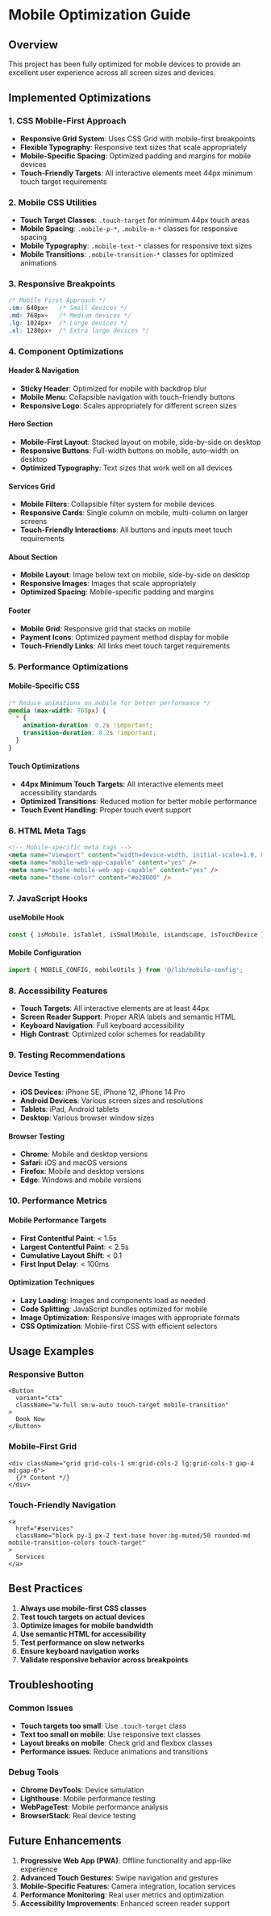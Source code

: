 # Mobile Optimization Guide

## Overview
This project has been fully optimized for mobile devices to provide an excellent user experience across all screen sizes and devices.

## Implemented Optimizations

### 1. CSS Mobile-First Approach
- **Responsive Grid System**: Uses CSS Grid with mobile-first breakpoints
- **Flexible Typography**: Responsive text sizes that scale appropriately
- **Mobile-Specific Spacing**: Optimized padding and margins for mobile devices
- **Touch-Friendly Targets**: All interactive elements meet 44px minimum touch target requirements

### 2. Mobile CSS Utilities
- **Touch Target Classes**: `.touch-target` for minimum 44px touch areas
- **Mobile Spacing**: `.mobile-p-*`, `.mobile-m-*` classes for responsive spacing
- **Mobile Typography**: `.mobile-text-*` classes for responsive text sizes
- **Mobile Transitions**: `.mobile-transition-*` classes for optimized animations

### 3. Responsive Breakpoints
```css
/* Mobile First Approach */
.sm: 640px+   /* Small devices */
.md: 768px+   /* Medium devices */
.lg: 1024px+  /* Large devices */
.xl: 1280px+  /* Extra large devices */
```

### 4. Component Optimizations

#### Header & Navigation
- **Sticky Header**: Optimized for mobile with backdrop blur
- **Mobile Menu**: Collapsible navigation with touch-friendly buttons
- **Responsive Logo**: Scales appropriately for different screen sizes

#### Hero Section
- **Mobile-First Layout**: Stacked layout on mobile, side-by-side on desktop
- **Responsive Buttons**: Full-width buttons on mobile, auto-width on desktop
- **Optimized Typography**: Text sizes that work well on all devices

#### Services Grid
- **Mobile Filters**: Collapsible filter system for mobile devices
- **Responsive Cards**: Single column on mobile, multi-column on larger screens
- **Touch-Friendly Interactions**: All buttons and inputs meet touch requirements

#### About Section
- **Mobile Layout**: Image below text on mobile, side-by-side on desktop
- **Responsive Images**: Images that scale appropriately
- **Optimized Spacing**: Mobile-specific padding and margins

#### Footer
- **Mobile Grid**: Responsive grid that stacks on mobile
- **Payment Icons**: Optimized payment method display for mobile
- **Touch-Friendly Links**: All links meet touch target requirements

### 5. Performance Optimizations

#### Mobile-Specific CSS
```css
/* Reduce animations on mobile for better performance */
@media (max-width: 768px) {
  * {
    animation-duration: 0.2s !important;
    transition-duration: 0.2s !important;
  }
}
```

#### Touch Optimizations
- **44px Minimum Touch Targets**: All interactive elements meet accessibility standards
- **Optimized Transitions**: Reduced motion for better mobile performance
- **Touch Event Handling**: Proper touch event support

### 6. HTML Meta Tags
```html
<!-- Mobile-specific meta tags -->
<meta name="viewport" content="width=device-width, initial-scale=1.0, maximum-scale=5.0, user-scalable=yes" />
<meta name="mobile-web-app-capable" content="yes" />
<meta name="apple-mobile-web-app-capable" content="yes" />
<meta name="theme-color" content="#e28000" />
```

### 7. JavaScript Hooks

#### useMobile Hook
```typescript
const { isMobile, isTablet, isSmallMobile, isLandscape, isTouchDevice } = useMobile();
```

#### Mobile Configuration
```typescript
import { MOBILE_CONFIG, mobileUtils } from '@/lib/mobile-config';
```

### 8. Accessibility Features
- **Touch Targets**: All interactive elements are at least 44px
- **Screen Reader Support**: Proper ARIA labels and semantic HTML
- **Keyboard Navigation**: Full keyboard accessibility
- **High Contrast**: Optimized color schemes for readability

### 9. Testing Recommendations

#### Device Testing
- **iOS Devices**: iPhone SE, iPhone 12, iPhone 14 Pro
- **Android Devices**: Various screen sizes and resolutions
- **Tablets**: iPad, Android tablets
- **Desktop**: Various browser window sizes

#### Browser Testing
- **Chrome**: Mobile and desktop versions
- **Safari**: iOS and macOS versions
- **Firefox**: Mobile and desktop versions
- **Edge**: Windows and mobile versions

### 10. Performance Metrics

#### Mobile Performance Targets
- **First Contentful Paint**: < 1.5s
- **Largest Contentful Paint**: < 2.5s
- **Cumulative Layout Shift**: < 0.1
- **First Input Delay**: < 100ms

#### Optimization Techniques
- **Lazy Loading**: Images and components load as needed
- **Code Splitting**: JavaScript bundles optimized for mobile
- **Image Optimization**: Responsive images with appropriate formats
- **CSS Optimization**: Mobile-first CSS with efficient selectors

## Usage Examples

### Responsive Button
```tsx
<Button 
  variant="cta" 
  className="w-full sm:w-auto touch-target mobile-transition"
>
  Book Now
</Button>
```

### Mobile-First Grid
```tsx
<div className="grid grid-cols-1 sm:grid-cols-2 lg:grid-cols-3 gap-4 md:gap-6">
  {/* Content */}
</div>
```

### Touch-Friendly Navigation
```tsx
<a 
  href="#services" 
  className="block py-3 px-2 text-base hover:bg-muted/50 rounded-md mobile-transition-colors touch-target"
>
  Services
</a>
```

## Best Practices

1. **Always use mobile-first CSS classes**
2. **Test touch targets on actual devices**
3. **Optimize images for mobile bandwidth**
4. **Use semantic HTML for accessibility**
5. **Test performance on slow networks**
6. **Ensure keyboard navigation works**
7. **Validate responsive behavior across breakpoints**

## Troubleshooting

### Common Issues
- **Touch targets too small**: Use `.touch-target` class
- **Text too small on mobile**: Use responsive text classes
- **Layout breaks on mobile**: Check grid and flexbox classes
- **Performance issues**: Reduce animations and transitions

### Debug Tools
- **Chrome DevTools**: Device simulation
- **Lighthouse**: Mobile performance testing
- **WebPageTest**: Mobile performance analysis
- **BrowserStack**: Real device testing

## Future Enhancements

1. **Progressive Web App (PWA)**: Offline functionality and app-like experience
2. **Advanced Touch Gestures**: Swipe navigation and gestures
3. **Mobile-Specific Features**: Camera integration, location services
4. **Performance Monitoring**: Real user metrics and optimization
5. **Accessibility Improvements**: Enhanced screen reader support
